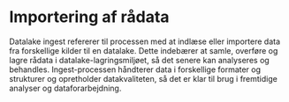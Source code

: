 # Importering af rådata

Datalake ingest refererer til processen med at indlæse eller importere data fra forskellige kilder til en datalake. Dette indebærer at samle, overføre og lagre rådata i datalake-lagringsmiljøet, så det senere kan analyseres og behandles. Ingest-processen håndterer data i forskellige formater og strukturer og opretholder datakvaliteten, så det er klar til brug i fremtidige analyser og dataforarbejdning.
